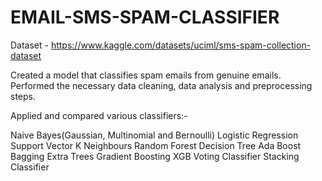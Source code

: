 <h1>EMAIL-SMS-SPAM-CLASSIFIER</h1>

Dataset - https://www.kaggle.com/datasets/uciml/sms-spam-collection-dataset

Created a model that classifies spam emails from genuine emails. Performed the necessary data cleaning, data analysis and preprocessing steps.

Applied and compared various classifiers:-

Naive Bayes(Gaussian, Multinomial and Bernoulli)
Logistic Regression
Support Vector
K Neighbours
Random Forest
Decision Tree
Ada Boost
Bagging
Extra Trees
Gradient Boosting
XGB
Voting Classifier
Stacking Classifier
